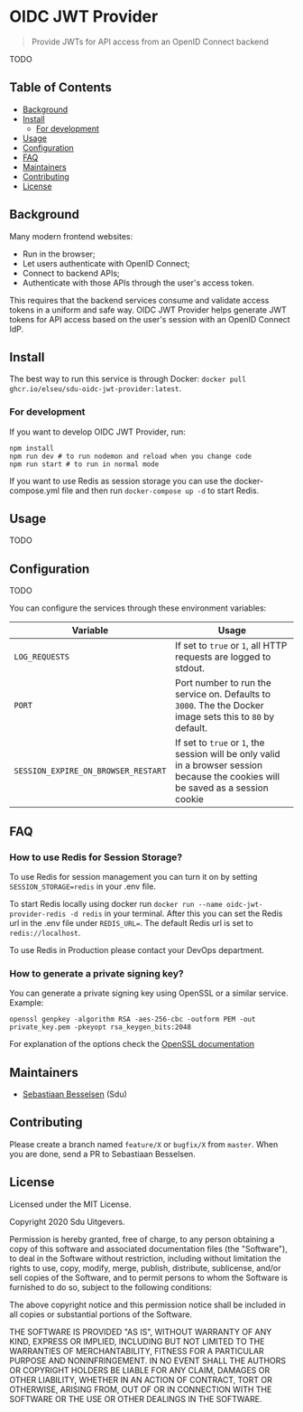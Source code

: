 # OIDC JWT Provider

> Provide JWTs for API access from an OpenID Connect backend

TODO

## Table of Contents <!-- omit in toc -->

- [Background](#background)
- [Install](#install)
  - [For development](#for-development)
- [Usage](#usage)
- [Configuration](#configuration)
- [FAQ](#faq)
- [Maintainers](#maintainers)
- [Contributing](#contributing)
- [License](#license)

## Background

Many modern frontend websites:

-   Run in the browser;
-   Let users authenticate with OpenID Connect;
-   Connect to backend APIs;
-   Authenticate with those APIs through the user's access token.

This requires that the backend services consume and validate access tokens in a uniform and safe way. OIDC JWT Provider helps generate JWT tokens for API access based on the user's session with an OpenID Connect IdP.

## Install

The best way to run this service is through Docker: `docker pull ghcr.io/elseu/sdu-oidc-jwt-provider:latest`.

### For development

If you want to develop OIDC JWT Provider, run:

```
npm install
npm run dev # to run nodemon and reload when you change code
npm run start # to run in normal mode
```

If you want to use Redis as session storage you can use the docker-compose.yml file and then run `docker-compose up -d` to start Redis.
## Usage

TODO

## Configuration

TODO

You can configure the services through these environment variables:

| Variable         | Usage                                                                                                     |
| ---------------- | --------------------------------------------------------------------------------------------------------- |
| `LOG_REQUESTS`   | If set to `true` or `1`, all HTTP requests are logged to stdout.                                          |
| `PORT`           | Port number to run the service on. Defaults to `3000`. The the Docker image sets this to `80` by default. | ` |
| `SESSION_EXPIRE_ON_BROWSER_RESTART` | If set to `true` or `1`, the session will be only valid in a browser session because the cookies will be saved as a session cookie |


## FAQ
### How to use Redis for Session Storage?
To use Redis for session management you can turn it on by setting `SESSION_STORAGE=redis` in your .env file.

To start Redis locally using docker run `docker run --name oidc-jwt-provider-redis -d redis` in your terminal.
After this you can set the Redis url in the .env file under `REDIS_URL=`.
The default Redis url is set to `redis://localhost`.

To use Redis in Production please contact your DevOps department.

### How to generate a private signing key?
You can generate a private signing key using OpenSSL or a similar service.
Example: 
```
openssl genpkey -algorithm RSA -aes-256-cbc -outform PEM -out private_key.pem -pkeyopt rsa_keygen_bits:2048
```
For explanation of the options check the [OpenSSL documentation](https://www.openssl.org/docs/man1.1.1/man1/openssl-genpkey.html#KEY-GENERATION-OPTIONS)

## Maintainers

-   [Sebastiaan Besselsen](https://github.com/sbesselsen) (Sdu)

## Contributing

Please create a branch named `feature/X` or `bugfix/X` from `master`. When you are done, send a PR to Sebastiaan Besselsen.

## License

Licensed under the MIT License.

Copyright 2020 Sdu Uitgevers.

Permission is hereby granted, free of charge, to any person obtaining a copy of this software and associated documentation files (the "Software"), to deal in the Software without restriction, including without limitation the rights to use, copy, modify, merge, publish, distribute, sublicense, and/or sell copies of the Software, and to permit persons to whom the Software is furnished to do so, subject to the following conditions:

The above copyright notice and this permission notice shall be included in all copies or substantial portions of the Software.

THE SOFTWARE IS PROVIDED "AS IS", WITHOUT WARRANTY OF ANY KIND, EXPRESS OR IMPLIED, INCLUDING BUT NOT LIMITED TO THE WARRANTIES OF MERCHANTABILITY, FITNESS FOR A PARTICULAR PURPOSE AND NONINFRINGEMENT. IN NO EVENT SHALL THE AUTHORS OR COPYRIGHT HOLDERS BE LIABLE FOR ANY CLAIM, DAMAGES OR OTHER LIABILITY, WHETHER IN AN ACTION OF CONTRACT, TORT OR OTHERWISE, ARISING FROM, OUT OF OR IN CONNECTION WITH THE SOFTWARE OR THE USE OR OTHER DEALINGS IN THE SOFTWARE.
